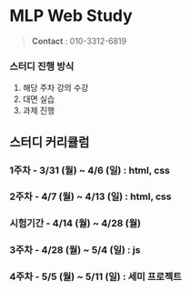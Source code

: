 # MLP Web Study
> 
> 
> **Contact** : 010-3312-6819
>
> 
### 스터디 진행 방식

1. 해당 주차 강의 수강
2. 대면 실습
3. 과제 진행

## 스터디 커리큘럼

### 1주차 - 3/31 (월) ~ 4/6 (일) : html, css

### 2주차 - 4/7 (월) ~ 4/13 (일) : html, css

### 시험기간 - 4/14 (월) ~ 4/28 (월)

### 3주차 - 4/28 (월) ~ 5/4 (일) : js

### 4주차 - 5/5 (월) ~ 5/11 (일) : 세미 프로젝트
